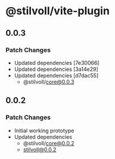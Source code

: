 # @stilvoll/vite-plugin

## 0.0.3

### Patch Changes

- Updated dependencies [7e30066]
- Updated dependencies [3a14e29]
- Updated dependencies [d7dac55]
  - @stilvoll/core@0.0.3

## 0.0.2

### Patch Changes

- Initial working prototype
- Updated dependencies
  - @stilvoll/core@0.0.2
  - stilvoll@0.0.2
